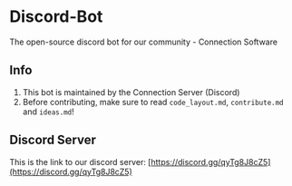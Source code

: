 # Discord-Bot
The open-source discord bot for our community - Connection Software

## Info
1. This bot is maintained by the Connection Server (Discord)
2. Before contributing, make sure to read `code_layout.md`, `contribute.md` and `ideas.md`!

## Discord Server
This is the link to our discord server: [https://discord.gg/qyTg8J8cZ5](https://discord.gg/qyTg8J8cZ5)

